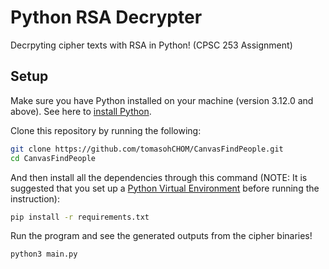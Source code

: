 # Python RSA Decrypter

Decrpyting cipher texts with RSA in Python! (CPSC 253 Assignment)

## Setup

Make sure you have Python installed on your machine (version 3.12.0 and above). See here to [install Python](https://www.python.org/downloads/).

Clone this repository by running the following:

```bash
git clone https://github.com/tomasohCHOM/CanvasFindPeople.git
cd CanvasFindPeople
```

And then install all the dependencies through this command (NOTE: It is suggested that you set up a [Python Virtual Environment](https://realpython.com/python-virtual-environments-a-primer/) before running the instruction):

```bash
pip install -r requirements.txt
```

Run the program and see the generated outputs from the cipher binaries!

```bash
python3 main.py
```
